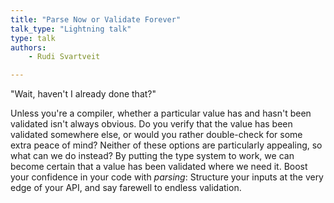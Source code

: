 ```yaml
---
title: "Parse Now or Validate Forever"
talk_type: "Lightning talk"
type: talk
authors:
    - Rudi Svartveit

---
```

"Wait, haven't I already done that?"

Unless you're a compiler, whether a particular value has and hasn't been validated isn't always obvious. Do you verify that the value has been validated somewhere else, or would you rather double-check for some extra peace of mind? Neither of these options are particularly appealing, so what can we do instead? By putting the type system to work, we can become certain that a value has been validated where we need it. Boost your confidence in your code with *parsing*: Structure your inputs at the very edge of your API, and say farewell to endless validation.
